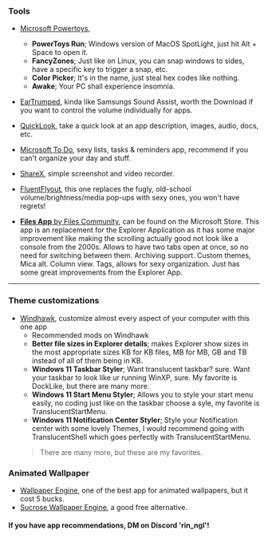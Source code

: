 ### Tools
- [Microsoft Powertoys](https://apps.microsoft.com/detail/xp89dcgq3k6vld?hl=en-US&gl=US),
  - **PowerToys Run**; Windows version of MacOS SpotLight, just hit Alt + Space to open it.
  - **FancyZones**; Just like on Linux, you can snap windows to sides, have a specific key to trigger a snap, etc.
  - **Color Picker**; It's in the name, just steal hex codes like nothing.
  - **Awake**; Your PC shall experience insomnia.

- [EarTrumped](https://apps.microsoft.com/detail/9NBLGGH516XP?hl=en-us&gl=SK&ocid=pdpshare), kinda like Samsungs Sound Assist, worth the Download if you want to control the volume individually for apps.

- [QuickLook](https://apps.microsoft.com/detail/9NV4BS3L1H4S?hl=en-us&gl=SK&ocid=pdpshare), take a quick look at an app description, images, audio, docs, etc.

- [Microsoft To Do](https://apps.microsoft.com/detail/9NBLGGH5R558?hl=en-us&gl=SK&ocid=pdpshare), sexy lists, tasks & reminders app, recommend if you can't organize your day and stuff.

- [ShareX](https://getsharex.com/), simple screenshot and video recorder.

- [FluentFlyout](https://apps.microsoft.com/detail/9N45NSM4TNBP?hl=en-us&gl=SK&ocid=pdpshare), this one replaces the fugly, old-school volume/brightness/media pop-ups with sexy ones, you won't have regrets!

- [**Files App** by Files Community](https://apps.microsoft.com/detail/9NGHP3DX8HDX?hl=en-us&gl=SK&ocid=pdpshare), can be found on the Microsoft Store. This app is an replacement for the Explorer Application as it has some major improvement like making the scrolling actually good not look like a console from the 2000s. Allows to have two tabs open at once, so no need for switching between them. Archiving support. Custom themes, Mica alt. Column view. Tags, allows for sexy organization. Just has some great improvements from the Explorer App.

---

### Theme customizations
- [Windhawk](https://windhawk.net/), customize almost every aspect of your computer with this one app
  - Recommended mods on Windhawk
  - **Better file sizes in Explorer details**; makes Explorer show sizes in the most appropriate sizes KB for KB files, MB for MB, GB and TB instead of all of them being in KB.
  - **Windows 11 Taskbar Styler**; Want translucent taskbar? sure. Want your taskbar to look like ur running WinXP, sure. My favorite is DockLike, but there are many more.
  - **Windows 11 Start Menu Styler**; Allows you to style your start menu easily, no coding just like on the taskbar choose a syle, my favorite is TranslucentStartMenu.
  - **Windows 11 Notification Center Styler**; Style your Notification center with some lovely Themes, I would recommend going with TranslucentShell which goes perfectly with TranslucentStartMenu.
  > There are many more, but these are my favorites.

### Animated Wallpaper
- [Wallpaper Engine](https://store.steampowered.com/app/431960/Wallpaper_Engine/), one of the best app for animated wallpapers, but it cost 5 bucks.
- [Sucrose Wallpaper Engine](https://apps.microsoft.com/detail/XP8JGPBHTJGLCQ?hl=en-US&gl=SK&ocid=pdpshare), a good free alternative.



#### If you have app recommendations, DM on Discord 'rin_ngl'!
